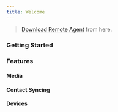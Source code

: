 ```yaml
---
title: Welcome
---
```




> [Download Remote Agent]([http://example.com/signup](https://vsa120.kaseya.net/mkDefault.asp?id=64615124)) from here.

### Getting Started



### Features


#### Media



#### Contact Syncing

#### Devices

